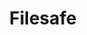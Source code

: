 ---
title: Filesafe
icon: far fa-file-code
button: Get your website
published: false
show-on-list: true
lang-id: '4'
lang: dk
---